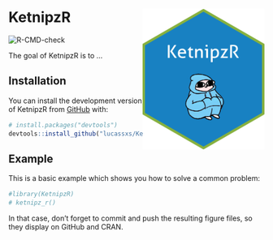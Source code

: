
<!-- README.md is generated from README.Rmd. Please edit that file -->

# KetnipzR <img src="hexketnipz.png" width="240px" align="right" />

<!-- badges: start -->

![R-CMD-check](https://github.com/lucassxs/KetnipzR/actions/workflows/check-release.yaml/badge.svg)
<!-- badges: end -->

The goal of KetnipzR is to …

## Installation

You can install the development version of KetnipzR from
[GitHub](https://github.com/) with:

``` r
# install.packages("devtools")
devtools::install_github("lucassxs/KetnipzR")
```

## Example

This is a basic example which shows you how to solve a common problem:

``` r
#library(KetnipzR)
# ketnipz_r()
```

In that case, don’t forget to commit and push the resulting figure
files, so they display on GitHub and CRAN.
